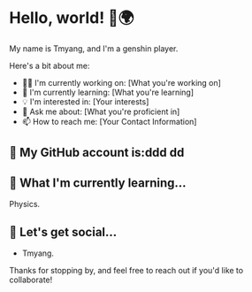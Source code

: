# Hello, world! 👋🌍

My name is Tmyang, and I'm a genshin player.

Here's a bit about me:

- 👩‍💻 I'm currently working on: [What you're working on]
- 🌱 I'm currently learning: [What you're learning]
- 💡 I'm interested in: [Your interests]
- 💬 Ask me about: [What you're proficient in]
- 📫 How to reach me: [Your Contact Information]

## 👷 My GitHub account is:ddd dd



## 📖 What I'm currently learning...

Physics.

## 💭 Let's get social...

- Tmyang.

Thanks for stopping by, and feel free to reach out if you'd like to collaborate!
